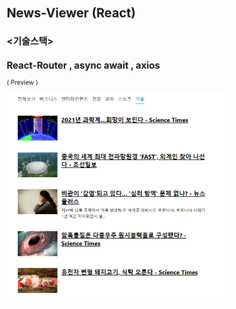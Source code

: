 # News-Viewer (React)

## <기술스택>

## React-Router , async await , axios 


( Preview ) <br/>
 
![](news_view.png)
